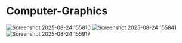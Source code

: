 # Computer-Graphics
![Screenshot 2025-08-24 155810](https://github.com/user-attachments/assets/29c8d6ab-b0bc-4e09-8391-c96cd71f4dda)
![Screenshot 2025-08-24 155841](https://github.com/user-attachments/assets/5c196c07-f6ff-426f-9a0d-a14c6784ef93)
![Screenshot 2025-08-24 155917](https://github.com/user-attachments/assets/11c81d15-5d70-49a6-a238-ab60830e7831)
